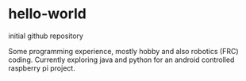 # hello-world
initial github repository

Some programming experience, mostly hobby and also robotics (FRC) coding.
Currently exploring java and python for an android controlled raspberry pi project.



